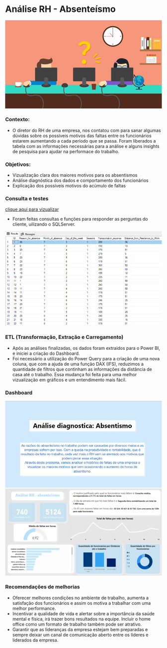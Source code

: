 # Análise RH - Absenteísmo
<img src="https://github.com/grazysmelo/Analise_RH/blob/main/Absenteismo.png?raw=true">

### Contexto:
- O diretor do RH de uma empresa, nos contatou com para sanar algumas dúvidas sobre os possíveis motivos das faltas entre os funcionários estarem aumentando
a cada período que se passa. Foram liberados a tabela com as informações necessárias para a análise e alguns insights de pesquisa para ajudar na performace do trabalho.

### Objetivos:
- Vizualização clara dos maiores motivos para os absentismos
- Análise diagnóstica dos dados e comportamento dos funcionários
- Explicação dos possíveis motivos do acúmulo de faltas

### Consulta e testes
[clique aqui para vizualizar](https://github.com/grazysmelo/Analise_RH/blob/main/consultas.sql)
- Foram feitas consultas e funções para responder as perguntas do cliente, uilizando o SQLServer.
<img src="https://github.com/grazysmelo/Analise_RH/blob/main/sql.png?raw=true">

### ETL (Transformação, Extração e Carregamento)
- Após as análises finalizadas, os dados foram extraidos para o Power BI, e iniciei a criação do Dashboard.
- Foi necessário a utilização do Power Query para a criação de uma nova coluna, que com a ajuda de uma função DAX (IFS), reduzimos
a quantidade de filtros que continham as informações da distância de casa até o trabalho. Essa mudança foi feita para uma melhor vizualização
em gráficos e um entendimento mais fácil.

### Dashboard
<img src="https://github.com/grazysmelo/Analise_RH/blob/main/capa%20dashboard.png?raw=true">
<img src="https://github.com/grazysmelo/Analise_RH/blob/main/Dashboard.png?raw=true">

### Recomendações de melhorias
- Oferecer melhores condições no ambiente de trabalho, aumenta a satisfação dos funcionários e assim os motiva a trabalhar com uma melhor performance.
- Incentivar a qualidade de vida e alertar sobre a importância da saúde mental e física, irá trazer bons resultados na equipe. Incluir o home office como um formato de trabalho também pode ser atrativo.
- Garantir que as lideranças da empresa estejam bem preparadas e sempre deixar um canal de comunicação aberto entre os líderes e liderados da empresa.

